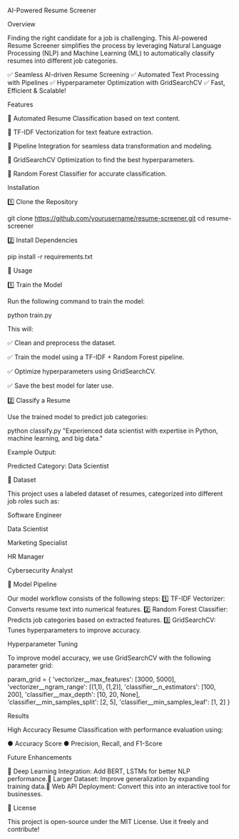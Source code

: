  AI-Powered Resume Screener

 Overview

Finding the right candidate for a job is challenging. This AI-powered Resume Screener simplifies the process by leveraging Natural Language Processing (NLP) and Machine Learning (ML) to automatically classify resumes into different job categories.

✅ Seamless AI-driven Resume Screening
✅ Automated Text Processing with Pipelines
✅ Hyperparameter Optimization with GridSearchCV
✅ Fast, Efficient & Scalable!

 Features

📌 Automated Resume Classification based on text content.

📌 TF-IDF Vectorization for text feature extraction.

📌 Pipeline Integration for seamless data transformation and modeling.

📌 GridSearchCV Optimization to find the best hyperparameters.

📌 Random Forest Classifier for accurate classification.

 Installation

1️⃣ Clone the Repository

git clone https://github.com/yourusername/resume-screener.git
cd resume-screener

2️⃣ Install Dependencies

pip install -r requirements.txt

🚀 Usage

1️⃣ Train the Model

Run the following command to train the model:

python train.py

This will:

✅ Clean and preprocess the dataset.

✅ Train the model using a TF-IDF + Random Forest pipeline.

✅ Optimize hyperparameters using GridSearchCV.

✅ Save the best model for later use.

2️⃣ Classify a Resume

Use the trained model to predict job categories:

python classify.py "Experienced data scientist with expertise in Python, machine learning, and big data."

Example Output:

Predicted Category: Data Scientist

📂 Dataset

This project uses a labeled dataset of resumes, categorized into different job roles such as:

Software Engineer

 Data Scientist

 Marketing Specialist

 HR Manager

 Cybersecurity Analyst

🔄 Model Pipeline

Our model workflow consists of the following steps:
1️⃣ TF-IDF Vectorizer: Converts resume text into numerical features.
2️⃣ Random Forest Classifier: Predicts job categories based on extracted features.
3️⃣ GridSearchCV: Tunes hyperparameters to improve accuracy.

 Hyperparameter Tuning

To improve model accuracy, we use GridSearchCV with the following parameter grid:

param_grid = {
    'vectorizer__max_features': [3000, 5000],
    'vectorizer__ngram_range': [(1,1), (1,2)],
    'classifier__n_estimators': [100, 200],
    'classifier__max_depth': [10, 20, None],
    'classifier__min_samples_split': [2, 5],
    'classifier__min_samples_leaf': [1, 2]
}

 Results

 High Accuracy Resume Classification with performance evaluation using:

● Accuracy Score
● Precision, Recall, and F1-Score

 Future Enhancements

🔹 Deep Learning Integration: Add BERT, LSTMs for better NLP performance.🔹 Larger Dataset: Improve generalization by expanding training data.🔹 Web API Deployment: Convert this into an interactive tool for businesses.

📜 License

This project is open-source under the MIT License. Use it freely and contribute!

